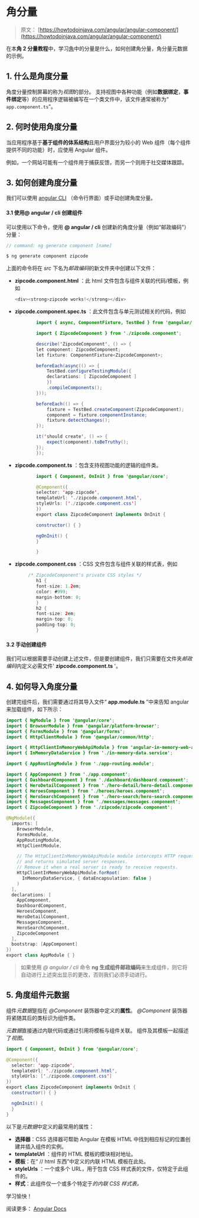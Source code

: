 # 角分量

> 原文： [https://howtodoinjava.com/angular/angular-component/](https://howtodoinjava.com/angular/angular-component/)

在本**角 2 分量教程**中，学习[角](https://howtodoinjava.com/angular/dev-workspace-setup/)中的分量是什么，如何创建角分量，角分量元数据的示例。

## 1\. 什么是角度分量

角度分量控制屏幕的称为*视图*的部分。 支持视图中各种功能（例如**数据绑定**，**事件绑定**等）的应用程序逻辑被编写在一个类文件中，该文件通常被称为“ `app.component.ts`”。

## 2\. 何时使用角度分量

当应用程序基于**基于组件的体系结构**且用户界面分为较小的 Web 组件（每个组件提供不同的功能）时，应使用 Angular 组件。

例如，一个网站可能有一个组件用于捕获反馈，而另一个则用于社交媒体跟踪。

## 3\. 如何创建角度分量

我们可以使用 [angular CLI](https://github.com/angular/angular-cli/blob/master/packages/angular/cli/README.md) （命令行界面）或手动创建角度分量。

#### 3.1 使用@ angular / cli 创建组件

可以使用以下命令，使用 **@ angular / cli** 创建新的角度分量（例如“邮政编码”）分量：

```java
// command: ng generate component [name]

$ ng generate component zipcode

```

上面的命令将在 *src* 下名为*邮政编码*的新文件夹中创建以下文件：

*   **zipcode.component.html** ：此 html 文件包含与组件关联的代码/模板，例如

    ```java
    <div><strong>zipcode works!</strong></div>

    ```

*   **zipcode.component.spec.ts** ：此文件包含与单元测试相关的代码，例如

    ```java
            import { async, ComponentFixture, TestBed } from '@angular/core/testing';

            import { ZipcodeComponent } from './zipcode.component';

            describe('ZipcodeComponent', () => {
            let component: ZipcodeComponent;
            let fixture: ComponentFixture<ZipcodeComponent>;

            beforeEach(async(() => {
                TestBed.configureTestingModule({
                declarations: [ ZipcodeComponent ]
                })
                .compileComponents();
            }));

            beforeEach(() => {
                fixture = TestBed.createComponent(ZipcodeComponent);
                component = fixture.componentInstance;
                fixture.detectChanges();
            });

            it('should create', () => {
                expect(component).toBeTruthy();
            });
            });

    ```

*   **zipcode.component.ts** ：包含支持视图功能的逻辑的组件类。

    ```java
            import { Component, OnInit } from '@angular/core';

            @Component({
            selector: 'app-zipcode',
            templateUrl: './zipcode.component.html',
            styleUrls: ['./zipcode.component.css']
            })
            export class ZipcodeComponent implements OnInit {

            constructor() { }

            ngOnInit() {
            }

            }

    ```

*   **zipcode.component.css** ：CSS 文件包含与组件关联的样式表，例如

    ```java
         /* ZipcodeComponent's private CSS styles */
            h1 {
            font-size: 1.2em;
            color: #999;
            margin-bottom: 0;
            }
            h2 {
            font-size: 2em;
            margin-top: 0;
            padding-top: 0;
            }

    ```

#### 3.2 手动创建组件

我们可以根据需要手动创建上述文件，但是要创建组件，我们只需要在文件夹*邮政编码*内定义必需文件' **zipcode.component.ts** '。

## 4\. 如何导入角度分量

创建完组件后，我们需要通过将其导入文件“ **app.module.ts** ”中来告知 angular 来加载组件，如下所示：

```java
import { NgModule } from '@angular/core';
import { BrowserModule } from '@angular/platform-browser';
import { FormsModule } from '@angular/forms';
import { HttpClientModule } from '@angular/common/http';

import { HttpClientInMemoryWebApiModule } from 'angular-in-memory-web-api';
import { InMemoryDataService } from './in-memory-data.service';

import { AppRoutingModule } from './app-routing.module';

import { AppComponent } from './app.component';
import { DashboardComponent } from './dashboard/dashboard.component';
import { HeroDetailComponent } from './hero-detail/hero-detail.component';
import { HeroesComponent } from './heroes/heroes.component';
import { HeroSearchComponent } from './hero-search/hero-search.component';
import { MessagesComponent } from './messages/messages.component';
import { ZipcodeComponent } from './zipcode/zipcode.component';

@NgModule({
  imports: [
    BrowserModule,
    FormsModule,
    AppRoutingModule,
    HttpClientModule,

    // The HttpClientInMemoryWebApiModule module intercepts HTTP requests
    // and returns simulated server responses.
    // Remove it when a real server is ready to receive requests.
    HttpClientInMemoryWebApiModule.forRoot(
      InMemoryDataService, { dataEncapsulation: false }
    )
  ],
  declarations: [
    AppComponent,
    DashboardComponent,
    HeroesComponent,
    HeroDetailComponent,
    MessagesComponent,
    HeroSearchComponent,
    ZipcodeComponent
  ],
  bootstrap: [AppComponent]
})
export class AppModule { }

```

> 如果使用 *@ angular / cli* 命令 **ng 生成组件邮政编码**来生成组件，则它将自动进行上述突出显示的更改，否则我们必须手动进行。

## 5\. 角度组件元数据

组件*元数据*是指在 *@Component* 装饰器中定义的**属性**。 *@Component* 装饰器将紧随其后的类标识为组件类。

*元数据*直接通过内联代码或通过引用将模板与组件关联。 组件及其模板一起描述了*视图*。

```java
import { Component, OnInit } from '@angular/core';

@Component({
  selector: 'app-zipcode',
  templateUrl: './zipcode.component.html',
  styleUrls: ['./zipcode.component.css']
})
export class ZipcodeComponent implements OnInit {
  constructor() { }

  ngOnInit() {
  }
}

```

以下是*元数据*中定义的最常用的属性：

*   **选择器**：CSS 选择器可帮助 Angular 在模板 HTML 中找到相应标记的位置创建并插入组件的实例。
*   **templateUrl** ：组件的 HTML 模板的模块相对地址。
*   **模板**：在“ // html 东西”中定义的内联 HTML 模板在此处。
*   **styleUrls** ：一个或多个 URL，用于包含 CSS 样式表的文件，仅特定于此组件的。
*   **样式**：此组件仅一个或多个特定于*的内联 CSS 样式表。*

学习愉快！

阅读更多： [Angular Docs](https://angular.io/guide/architecture-components)
